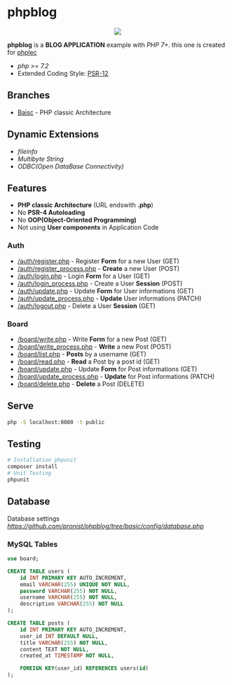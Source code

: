 # phpblog

<div style="text-align:center">
    <img src="https://travis-ci.com/pronist/phpblog.svg?branch=basic">
</div>

**phpblog** is a **BLOG APPLICATION** example with *PHP 7+*. this one is created for [phplec](https://github.com/pronist/phplec)

* *php >= 7.2*
* Extended Coding Style: [PSR-12](https://www.php-fig.org/psr/psr-12/)

## Branches

* [Baisc](https://github.com/pronist/phpblog/tree/basic) - PHP classic Architecture

## Dynamic Extensions

* *fileinfo*
* *Multibyte String*
* *ODBC(Open DataBase Connectivity)*

## Features

* **PHP classic Architecture** (URL endswith **.php**)
* No **PSR-4 Autoloading**
* No **OOP(Object-Oriented Programming)**
* Not using **User components** in Application Code

### Auth

* [/auth/register.php](https://github.com/pronist/phpblog/tree/basic/public/auth/register.php) - Register **Form** for a new User (GET)
* [/auth/register_process.php](https://github.com/pronist/phpblog/tree/basic/public/auth/register_process.php) - **Create** a new User (POST)
* [/auth/login.php](https://github.com/pronist/phpblog/tree/basic/public/auth/login.php) - Login **Form** for a User (GET)
* [/auth/login_process.php](https://github.com/pronist/phpblog/tree/basic/public/auth/login_process.php) - Create a User **Session** (POST)
* [/auth/update.php](https://github.com/pronist/phpblog/tree/basic/public/auth/update.php) - Update **Form** for User informations (GET)
* [/auth/update_process.php](https://github.com/pronist/phpblog/tree/basic/public/auth/update_process.php) - **Update** User informations (PATCH)
* [/auth/logout.php](https://github.com/pronist/phpblog/tree/basic/public/auth/logout.php) - Delete a User **Session** (GET)

### Board

* [/board/write.php](https://github.com/pronist/phpblog/tree/basic/public/board/write.php) - Write **Form** for a new Post (GET)
* [/board/write_process.php](https://github.com/pronist/phpblog/tree/basic/public/board/write_process.php) - **Write** a new Post (POST)
* [/board/list.php](https://github.com/pronist/phpblog/tree/basic/public/board/list.php) - **Posts** by a username (GET)
* [/board/read.php](https://github.com/pronist/phpblog/tree/basic/public/board/read.php) - **Read** a Post by a post id (GET)
* [/board/update.php](https://github.com/pronist/phpblog/tree/basic/public/board/update.php) -  Update **Form** for Post informations (GET)
* [/board/update_process.php](https://github.com/pronist/phpblog/tree/basic/public/board/update_process.php) - **Update** for Post informations (PATCH)
* [/board/delete.php](https://github.com/pronist/phpblog/tree/basic/public/board/delete.php) - **Delete** a Post (DELETE)

## Serve

```bash
php -S localhost:8080 -t public
```

## Testing

```bash
# Installation phpunit
composer install
# Unit Testing
phpunit
```

## Database

Database settings *<https://github.com/pronist/phpblog/tree/basic/config/database.php>*

### MySQL Tables

```sql
use board;

CREATE TABLE users (
    id INT PRIMARY KEY AUTO_INCREMENT,
    email VARCHAR(255) UNIQUE NOT NULL,
    password VARCHAR(255) NOT NULL,
    username VARCHAR(255) NOT NULL,
    description VARCHAR(255) NOT NULL
);

CREATE TABLE posts (
    id INT PRIMARY KEY AUTO_INCREMENT,
    user_id INT DEFAULT NULL,
    title VARCHAR(255) NOT NULL,
    content TEXT NOT NULL,
    created_at TIMESTAMP NOT NULL,

    FOREIGN KEY(user_id) REFERENCES users(id)
);
```

